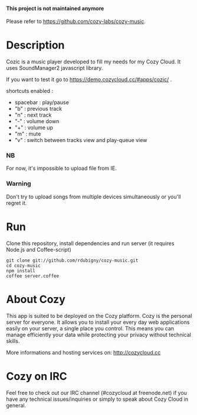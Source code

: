 #### This project is not maintained anymore

Please refer to https://github.com/cozy-labs/cozy-music.

# Description

Cozic is a music player developed to fill my needs for my Cozy Cloud. It uses SoundManager2 javascript library. 

If you want to test it go to https://demo.cozycloud.cc/#apps/cozic/ .

shortcuts enabled :
- spacebar : play/pause
- "b" : previous track
- "n" : next track
- "-" : volume down
- "+" : volume up
- "m" : mute
- "v" : switch between tracks view and play-queue view

### NB

For now, it's impossible to upload file from IE.

### Warning

Don't try to upload songs from multiple devices simultaneously or you'll regret it.

# Run

Clone this repository, install dependencies and run server (it requires Node.js
and Coffee-script)

    git clone git://github.com/rdubigny/cozy-music.git
    cd cozy-music
    npm install
    coffee server.coffee

# About Cozy

This app is suited to be deployed on the Cozy platform. Cozy is the personal
server for everyone. It allows you to install your every day web applications
easily on your server, a single place you control. This means you can manage
efficiently your data while protecting your privacy without technical skills.

More informations and hosting services on:
http://cozycloud.cc

# Cozy on IRC
Feel free to check out our IRC channel (#cozycloud at freenode.net) if you have
any technical issues/inquiries or simply to speak about Cozy Cloud in general.
